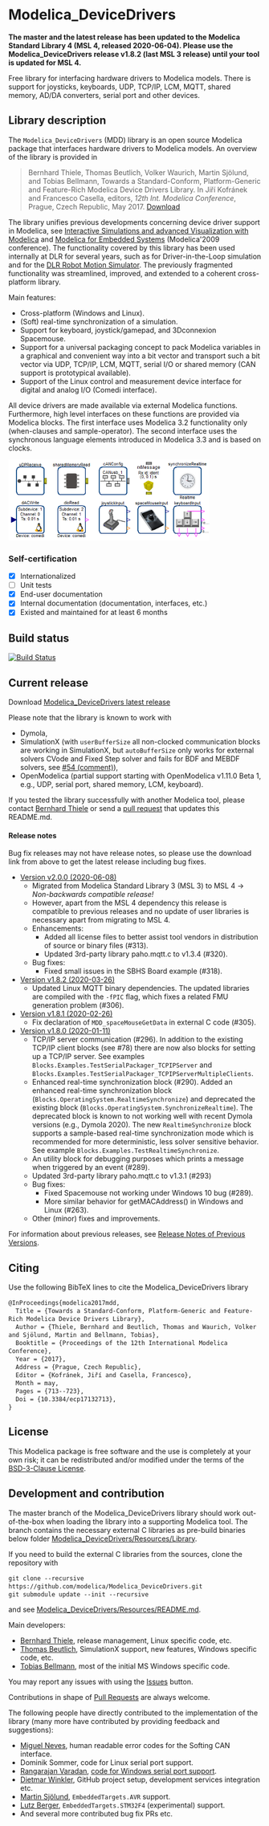 # Modelica_DeviceDrivers

__The master and the latest release has been updated to the Modelica Standard Library 4 (MSL 4, released 2020-06-04). Please use the Modelica_DeviceDrivers release v1.8.2 (last MSL 3 release) until your tool is updated for MSL 4.__

Free library for interfacing hardware drivers to Modelica models.
There is support for joysticks, keyboards, UDP, TCP/IP, LCM, MQTT, shared memory, AD/DA converters, serial port and other devices.

## Library description
The `Modelica_DeviceDrivers` (MDD) library is an open source Modelica package that interfaces hardware drivers to Modelica models. An overview of the library is provided in

> Bernhard Thiele, Thomas Beutlich, Volker Waurich, Martin Sjölund, and Tobias Bellmann, Towards a Standard-Conform, Platform-Generic and Feature-Rich Modelica Device Drivers Library. In Jiří Kofránek and Francesco Casella, editors, _12th Int. Modelica Conference_, Prague, Czech Republic, May 2017. [Download](https://www.modelica.org/events/modelica2017/proceedings/html/submissions/ecp17132713_ThieleBeutlichWaurichSjolundBellmann.pdf)

The library unifies previous developments concerning device driver support in Modelica, see [Interactive Simulations and advanced Visualization with Modelica](https://modelica.org/events/modelica2009/Proceedings/memorystick/pages/papers/0056/0056.pdf) and [Modelica for Embedded Systems](https://modelica.org/events/modelica2009/Proceedings/memorystick/pages/papers/0096/0096.pdf) (Modelica'2009 conference). The functionality covered by this library has been used internally at DLR for several years, such as for Driver-in-the-Loop simulation and for the [DLR Robot Motion Simulator](http://www.dlr.de/media/en/desktopdefault.aspx/tabid-4995/8426_read-17606/).
The previously fragmented functionality was streamlined, improved, and extended to a coherent cross-platform library.

Main features:
  * Cross-platform (Windows and Linux).
  * (Soft) real-time synchronization of a simulation.
  * Support for keyboard, joystick/gamepad, and 3Dconnexion Spacemouse.
  * Support for a universal packaging concept to pack Modelica variables in a graphical and convenient way into a bit vector and transport such a bit vector via UDP, TCP/IP, LCM, MQTT, serial I/O or shared memory (CAN support is prototypical available).
  * Support of the Linux control and measurement device interface for digital and analog I/O (Comedi interface).

All device drivers are made available via external Modelica functions. Furthermore, high level interfaces on these functions are provided via Modelica blocks. The first interface uses Modelica 3.2 functionality only (when-clauses and sample-operator).
The second interface uses the synchronous language elements introduced in Modelica 3.3 and is based on clocks.

![BlockOverview](screenshot.png)

### Self-certification
 - [X] Internationalized
 - [ ] Unit tests
 - [X] End-user documentation
 - [X] Internal documentation (documentation, interfaces, etc.)
 - [X] Existed and maintained for at least 6 months

## Build status
[![Build Status](https://travis-ci.org/modelica-3rdparty/Modelica_DeviceDrivers.svg)](https://travis-ci.org/modelica-3rdparty/Modelica_DeviceDrivers)

## Current release

Download [Modelica_DeviceDrivers latest release](../../releases/latest)

Please note that the library is known to work with
* Dymola,
* SimulationX (with `userBufferSize` all non-clocked communication blocks are working in SimulationX, but `autoBufferSize` only works for external solvers CVode and Fixed Step solver and fails for BDF and MEBDF solvers, see [#54 (comment)](https://github.com/modelica/Modelica_DeviceDrivers/issues/54#issuecomment-76032325)),
* OpenModelica (partial support starting with OpenModelica v1.11.0 Beta 1, e.g., UDP, serial port, shared memory, LCM, keyboard).

If you tested the library successfully with another Modelica tool, please contact [Bernhard Thiele](https://github.com/bernhard-thiele) or send a [pull request](https://github.com/modelica/Modelica_DeviceDrivers/pulls) that updates this README.md.

#### Release notes

Bug fix releases may not have release notes, so please use the download link from above to get the latest release including bug fixes.

* [Version v2.0.0 (2020-06-08)](../../releases/tag/v2.0.0)
  * Migrated from Modelica Standard Library 3 (MSL 3) to MSL 4 -> _Non-backwards compatible release!_
  * However, apart from the MSL 4 dependency this release is compatible to previous releases and no update of user libraries is necessary apart from migrating to MSL 4.
  * Enhancements:
    * Added all license files to better assist tool vendors in distribution of source or binary files (#313).
    * Updated 3rd-party library paho.mqtt.c to v1.3.4 (#320).
  * Bug fixes:
    * Fixed small issues in the SBHS Board example (#318).
* [Version v1.8.2 (2020-03-26)](../../releases/tag/v1.8.2)
  * Updated Linux MQTT binary dependencies. The updated libraries are compiled with the `-fPIC` flag, which fixes a related FMU generation problem (#306).
* [Version v1.8.1 (2020-02-26)](../../releases/tag/v1.8.1)
  * Fix declaration of `MDD_spaceMouseGetData` in external C code (#305).
* [Version v1.8.0 (2020-01-11)](../../releases/tag/v1.8.0)
  * TCP/IP server communication (#296). In addition to the existing TCP/IP client blocks (see #78) there are now also blocks for setting up a TCP/IP server. See examples `Blocks.Examples.TestSerialPackager_TCPIPServer` and `Blocks.Examples.TestSerialPackager_TCPIPServerMultipleClients`.
  * Enhanced real-time synchronization block (#290). Added an enhanced real-time synchronization block (`Blocks.OperatingSystem.RealtimeSynchronize`) and deprecated the existing block (`Blocks.OperatingSystem.SynchronizeRealtime`). The deprecated block is known to not working well with recent Dymola versions (e.g., Dymola 2020). The new `RealtimeSynchronize` block supports a sample-based real-time synchronization mode which is recommended for more deterministic, less solver sensitive behavior. See example `Blocks.Examples.TestRealtimeSynchronize`.
  * An utility block for debugging purposes which prints a message when triggered by an event (#289).
  * Updated 3rd-party library paho.mqtt.c to v1.3.1 (#293)
  * Bug fixes:
    * Fixed Spacemouse not working under Windows 10 bug (#289).
    * More similar behavior for getMACAddress() in Windows and Linux (#263).
  * Other (minor) fixes and improvements.

For information about previous releases, see [Release Notes of Previous Versions](ReleaseNotesPreviousVersions.md).

## Citing

Use the following BibTeX lines to cite the Modelica_DeviceDrivers library

```
@InProceedings{modelica2017mdd,
  Title = {Towards a Standard-Conform, Platform-Generic and Feature-Rich Modelica Device Drivers Library},
  Author = {Thiele, Bernhard and Beutlich, Thomas and Waurich, Volker and Sjölund, Martin and Bellmann, Tobias},
  Booktitle = {Proceedings of the 12th International Modelica Conference},
  Year = {2017},
  Address = {Prague, Czech Republic},
  Editor = {Kofránek, Jiří and Casella, Francesco},
  Month = may,
  Pages = {713--723},
  Doi = {10.3384/ecp17132713},
}
```

## License

This Modelica package is free software and the use is completely at your own risk;
it can be redistributed and/or modified under the terms of the [BSD-3-Clause License](LICENSE).

## Development and contribution

The master branch of the Modelica_DeviceDrivers library should work out-of-the-box when loading the library into a supporting Modelica tool. The branch contains the necessary external C libraries as pre-build binaries below folder [Modelica_DeviceDrivers/Resources/Library](Modelica_DeviceDrivers/Resources/Library).

If you need to build the external C libraries from the sources, clone the repository with

```git
git clone --recursive https://github.com/modelica/Modelica_DeviceDrivers.git
git submodule update --init --recursive
```

and see [Modelica_DeviceDrivers/Resources/README.md](Modelica_DeviceDrivers/Resources/README.md).

Main developers:
* [Bernhard Thiele](https://github.com/bernhard-thiele), release management, Linux specific code, etc.
* [Thomas Beutlich](https://github.com/beutlich), SimulationX support, new features, Windows specific code, etc.
* [Tobias Bellmann](https://github.com/tbellmann), most of the initial MS Windows specific code.

You may report any issues with using the [Issues](https://github.com/modelica/Modelica_DeviceDrivers/issues) button.

Contributions in shape of [Pull Requests](https://github.com/modelica/Modelica_DeviceDrivers/pulls) are always welcome.

The following people have directly contributed to the implementation of the library (many more have contributed by providing feedback and suggestions):
* [Miguel Neves](https://github.com/ChukasNeves), human readable error codes for the Softing CAN interface.
* Dominik Sommer, code for Linux serial port support.
* [Rangarajan Varadan](http://www.codeproject.com/Members/Rangarajan-Varadan), [code for Windows serial port support](http://www.codeproject.com/Articles/81933/Serial-Port-R-W-With-Read-Thread).
* [Dietmar Winkler](https://github.com/dietmarw), GitHub project setup, development services integration etc.
* [Martin Sjölund](https://github.com/sjoelund), `EmbeddedTargets.AVR` support.
* [Lutz Berger](https://github.com/it-cosmos), `EmbeddedTargets.STM32F4` (experimental) support.
* And several more contributed bug fix PRs etc.
